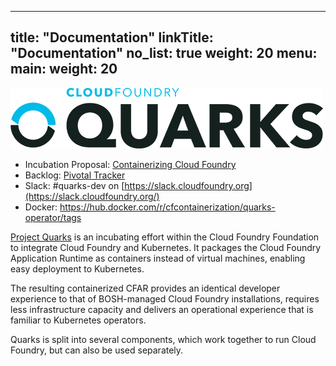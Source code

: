 
---
title: "Documentation"
linkTitle: "Documentation"
no_list: true
weight: 20
menu:
  main:
    weight: 20
---

![Quarks logo](quarks-operator-logo.png)

* Incubation Proposal: [Containerizing Cloud Foundry](https://docs.google.com/document/d/1_IvFf-cCR4_Hxg-L7Z_R51EKhZfBqlprrs5NgC2iO2w/edit#heading=h.lybtsdyh8res)
* Backlog: [Pivotal Tracker](https://www.pivotaltracker.com/n/projects/2192232)
* Slack: #quarks-dev on [https://slack.cloudfoundry.org](https://slack.cloudfoundry.org/)
* Docker: https://hub.docker.com/r/cfcontainerization/quarks-operator/tags

[Project Quarks](https://www.cloudfoundry.org/project-quarks/) is an incubating effort within the Cloud Foundry Foundation to integrate Cloud Foundry and Kubernetes.
It packages the Cloud Foundry Application Runtime as containers instead of virtual machines, enabling easy deployment to Kubernetes.

The resulting containerized CFAR provides an identical developer experience to that of BOSH-managed Cloud Foundry installations, requires less infrastructure capacity and delivers an operational experience that is familiar to Kubernetes operators.

Quarks is split into several components, which work together to run Cloud Foundry, but can also be used separately.
